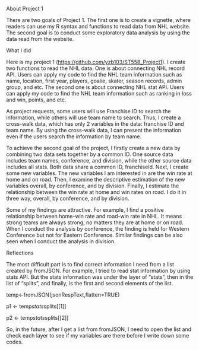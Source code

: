 About Project 1

There are two goals of Project 1. The first one is to create a vignette, where readers can use my R syntax and functions to read data from NHL website. The second goal is to conduct some exploratory data analysis by using the data read from the website. 

What I did

Here is my project 1 (https://github.com/yzb103/ST558_Project1). I create two functions to read the NHL data. One is about connecting NHL record API. Users can apply my code to find the NHL team information such as name, location, first year, players, goalie, skater, season records, admin group, and etc.  The second one is about connecting NHL stat API. Users can apply my code to find the NHL team information such as ranking in loss and win, points, and etc.

As project requests, some users will use Franchise ID to search the information, while others will use team name to search. Thus, I create a cross-walk data, which has only 2 variables in the data: franchise ID and team name. By using the cross-walk data, I can present the information even if the users search the information by team name.

To achieve the second goal of the project, I firstly create a new data by combining two data sets together by a common ID. One source data includes team names, conference, and division, while the other source data includes all stats. Both data share a common ID, franchiseId. Next, I create some new variables. The new variables I am interested in are the win rate at home and on road. Then, I examine the descriptive estimation of the new variables overall, by conference, and by division. Finally, I estimate the relationship between the win rate at home and win rates on road. I do it in three way, overall, by conference, and by division. 

Some of my findings are attractive. For example, I find a positive relationship between home-win rate and road-win rate in NHL. It means strong teams are always strong, no matters they are at home or on road. When I conduct the analysis by conference, the finding is held for Western Conference but not for Eastern Conference. Similar findings can be also seen when I conduct the analysis in division.    

Reflections

The most difficult part is to find correct information I need from a list created by fromJSON. For example, I tried to read stat information by using stats API. But the stats information was under the layer of “stats”, then in the list of “splits”, and finally, is the first and second elements of the list. 

temp<-fromJSON(jsonRespText,flatten=TRUE)

p1 <- temp$stats$splits[[1]]

p2 <- temp$stats$splits[[2]]

So, in the future, after I get a list from fromJSON, I need to open the list and check each layer to see if my variables are there before I write down some codes. 
